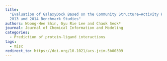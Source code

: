 ```yaml
---
title:
  "Evaluation of GalaxyDock Based on the Community Structure–Activity Resource
  2013 and 2014 Benchmark Studies"
authors: Woong-Hee Shin, Gyu Rie Lee and Chaok Seok*
journal: Journal of Chemical Information and Modeling
categories:
  - Prediction of protein-ligand interactions
tags:
  - misc
redirect_to: https://doi.org/10.1021/acs.jcim.5b00309
---
```

